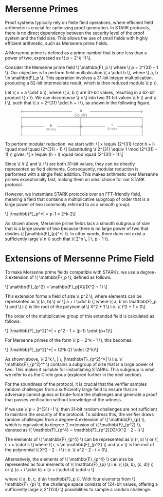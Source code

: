 # Mersenne Primes

Proof systems typically rely on finite field operations, where efficient field arithmetic is crucial for optimizing proof generation. In STARK protocols, there is no direct dependency between the security level of the proof system and the field size. This allows the use of small fields with highly efficient arithmetic, such as Mersenne prime fields.

A Mersenne prime is defined as a prime number that is one less than a power of two, expressed as \\( p = 2^k -1 \\).

Consider the Mersenne prime field \\( \mathbb{F}_p \\) where \\( p = 2^{31} - 1 \\). Our objective is to perform field multiplication \\( a \cdot b \\), where \\( a, b \in \mathbb{F}_p \\). This operation involves a 31-bit integer multiplication, producing a 62-bit intermediate result, which is then reduced modulo \\( p \\).

Let \\( x = a \cdot b \\), where \\( a, b \\) are 31-bit values, resulting in a 62-bit product \\( x \\). We can decompose \\( x \\) into two 31-bit values \\( h \\) and \\( l \\), such that \\( x = 2^{31} \cdot h + l \\), as shown in the following figure.

<div style="text-align: center;">
    <img src="./mersenne-mult.svg" alt="Mersenne Prime Multiplication" width="400px">
</div>

To perform modular reduction, we start with:
\\[ x \equiv (2^{31} \cdot h + l) \quad mod \quad (2^{31} - 1) \\]
Substituting \\( 2^{31} \equiv 1 \mod (2^{31} - 1) \\) gives:
\\[ x \equiv (h + l) \quad mod \quad (2^{31} - 1) \\]

Since \\( h \\) and \\( l \\) are both 31-bit values, they can be directly represented as field elements. Consequently, modular reduction is performed with a single field addition. This makes arithmetic over Mersenne primes exceptionally fast, making them an ideal choice for our STARK protocol.

However, we instantiate STARK protocols over an FFT-friendly field, meaning a field that contains a multiplicative subgroup of order that is a large power of two (commonly referred to as a smooth group).

\\[ |\mathbb{F}_p^*| = p-1 = 2^k-2\\]

As shown above, Mersenne prime fields lack a smooth subgroup of size that is a large power of two because there is no large power of two that divides \\( |\mathbb{F}\_{p}^*| \\). In other words, there does not exist a sufficiently large \\( n \\) such that \\( 2^n \\, | \\, p - 1 \\).


# Extensions of Mersenne Prime Field

To make Mersenne prime fields compatible with STARKs, we use a degree-2 extension of \\( \mathbb{F}_p \\), defined as follows:

\\[ \mathbb{F}\_{p^2} = \mathbb{F}_p[X]/(X^2 + 1) \\] 

This extension forms a field of size \\( p^2 \\), where elements can be represented as \\( (a, b) \\) or 
\\[ a + i \cdot b \\] 
where \\( a, b \in \mathbb{F}_p \\) and \\( i \\) is the root of the polynomial \\( X^2 + 1 \\) i.e. \\( i^2 + 1 = 0\\).

The order of the multiplicative group of this extended field is calculated as follows:

\\[ |\mathbb{F}_{p^2}^*|  = p^2 - 1 = (p-1) \cdot (p+1)\\]

For Mersenne primes of the form \\( p = 2^k - 1 \\), this becomes: 

\\[ |\mathbb{F}_{p^2}^*| = (2^k-2) \cdot (2^k)\\]

As shown above, \\( 2^k \\, | \\, |\mathbb{F}\_{p^2}^\*| \\) i.e. \\( \mathbb{F}_{p^2}^* \\) contains a subgroup of size that is a large power of two. This makes it suitable for instantiating STARKs. This subgroup is what we refer to as the Circle group (explored further in the next section).

For the soundness of the protocol, it is crucial that the verifier samples random challenges from a sufficiently large field to ensure that an adversary cannot guess or brute-force the challenges and generate a proof that passes verification without knowledge of the witness.

If we use \\( p = 2^{31} -1 \\), then 31-bit random challenges are not sufficient to maintain the security of the protocol. To address this, the verifier draws random challenges from a degree-4 extension of \\( \mathbb{F}\_{p} \\), which is equivalent to degree-2 extension of \\( \mathbb{F}\_{p^2} \\), denoted as 
\\[ \mathbb{F}\_{p^4} = \mathbb{F}\_{p^2}[X]/(X^2 - 2 - i) \\]

The elements of \\( \mathbb{F}\_{p^4} \\) can be represented as \\( (r, s) \\) or 
\\[ r + u \cdot s \\] 
where \\( r, s \in \mathbb{F}_{p^2} \\) and \\( u \\) is the root of the polynomial \\( X^2 - 2 - i \\) i.e. \\( u^2 - 2 - i = 0\\). 

Alternatively, the elements of \\( \mathbb{F}\_{p^4} \\) can also be represented as four elements of \\( \mathbb{F}\_{p} \\) i.e. \\( ((a, b), (c, d)) \\) or 
\\[ (a + i \cdot b) + (c + i \cdot d) \cdot u \\] 

where \\( a, b, c, d \in \mathbb{F}_p \\). With four elements from \\( \mathbb{F}\_{p} \\), the challenge space consists of 124-bit values, offering a sufficiently large \\( 2^{124} \\) possibilities to sample a random challenge.
